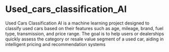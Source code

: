 # Used_cars_classification_AI
Used Cars Classification AI is a machine learning project designed to classify used cars based on their features such as age, mileage, brand, fuel type, transmission, and price range. The goal is to help users or dealerships quickly assess the category or resale value segment of a used car, aiding in intelligent pricing and recommendation systems
